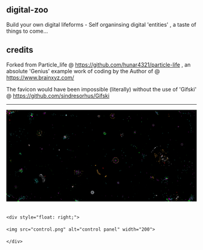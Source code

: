 ## digital-zoo

Build your own digital lifeforms - Self organinsing digital 'entities' , a taste of things to come...

## credits

Forked from Particle_life @  https://github.com/hunar4321/particle-life , an absolute 'Genius' example work of coding by the Author of @ https://www.brainxyz.com/

The favicon would have been impossible (literally) without the use of 'Gifski' @  https://github.com/sindresorhus/Gifski
****************************************************************************************************************************************************************************

![digital-zoo](favicon.gif) 

 
                                                                                                                                                                                
                                                                                                                                                                                    
                                                                                                                                                                                    
                                                                                                                                                                                    
                                                                                                                                                                                    <div style="float: right;">
                                                                                                                                                                    <img src="control.png" alt="control panel" width="200">
                                                                                                                                                                                                      </div>
